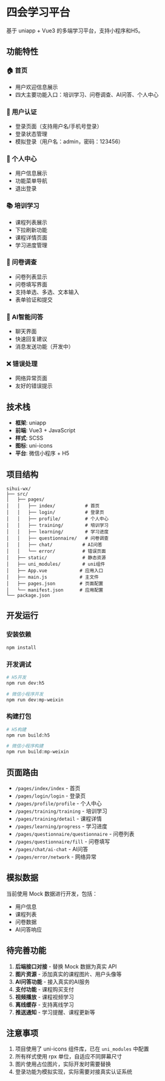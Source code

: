 # 四会学习平台

基于 uniapp + Vue3 的多端学习平台，支持小程序和H5。

## 功能特性

### 🏠 首页
- 用户欢迎信息展示
- 四大主要功能入口：培训学习、问卷调查、AI问答、个人中心

### 🔐 用户认证
- 登录页面（支持用户名/手机号登录）
- 登录状态管理
- 模拟登录（用户名：admin，密码：123456）

### 👤 个人中心
- 用户信息展示
- 功能菜单导航
- 退出登录

### 📚 培训学习
- 课程列表展示
- 下拉刷新功能
- 课程详情页面
- 学习进度管理

### 📝 问卷调查
- 问卷列表显示
- 问卷填写界面
- 支持单选、多选、文本输入
- 表单验证和提交

### 🤖 AI智能问答
- 聊天界面
- 快速回复建议
- 消息发送功能（开发中）

### ❌ 错误处理
- 网络异常页面
- 友好的错误提示

## 技术栈

- **框架**: uniapp
- **前端**: Vue3 + JavaScript
- **样式**: SCSS
- **图标**: uni-icons
- **平台**: 微信小程序 + H5

## 项目结构

```
sihui-wx/
├── src/
│   ├── pages/
│   │   ├── index/           # 首页
│   │   ├── login/           # 登录页
│   │   ├── profile/         # 个人中心
│   │   ├── training/        # 培训学习
│   │   ├── learning/        # 学习进度
│   │   ├── questionnaire/   # 问卷调查
│   │   ├── chat/           # AI问答
│   │   └── error/          # 错误页面
│   ├── static/             # 静态资源
│   ├── uni_modules/        # uni组件
│   ├── App.vue            # 应用入口
│   ├── main.js            # 主文件
│   ├── pages.json         # 页面配置
│   └── manifest.json      # 应用配置
└── package.json
```

## 开发运行

### 安装依赖
```bash
npm install
```

### 开发调试
```bash
# H5开发
npm run dev:h5

# 微信小程序开发
npm run dev:mp-weixin
```

### 构建打包
```bash
# H5构建
npm run build:h5

# 微信小程序构建  
npm run build:mp-weixin
```

## 页面路由

- `/pages/index/index` - 首页
- `/pages/login/login` - 登录页
- `/pages/profile/profile` - 个人中心
- `/pages/training/training` - 培训学习
- `/pages/training/detail` - 课程详情
- `/pages/learning/progress` - 学习进度
- `/pages/questionnaire/questionnaire` - 问卷列表
- `/pages/questionnaire/fill` - 问卷填写
- `/pages/chat/ai-chat` - AI问答
- `/pages/error/network` - 网络异常

## 模拟数据

当前使用 Mock 数据进行开发，包括：
- 用户信息
- 课程列表
- 问卷数据
- AI问答响应

## 待完善功能

1. **后端接口对接** - 替换 Mock 数据为真实 API
2. **图片资源** - 添加真实的课程图片、用户头像等
3. **AI问答功能** - 接入真实的AI服务
4. **支付功能** - 课程购买支付
5. **视频播放** - 课程视频学习
6. **离线缓存** - 支持离线学习
7. **推送通知** - 学习提醒、课程更新等

## 注意事项

1. 项目使用了 uni-icons 组件库，已在 `uni_modules` 中配置
2. 所有样式使用 rpx 单位，自适应不同屏幕尺寸
3. 图片使用占位图片，实际开发时需要替换
4. 登录功能为模拟实现，实际需要对接真实认证系统 